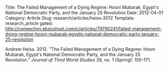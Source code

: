 Title: The Failed Management of a Dying Regime: Hosni Mubarak, Egypt's National Democratic Party, and the January 25 Revolution
Date: 2012-04-01
Category: Article
Slug: research/articles/heiss-2012
Template: research_article
gated: http://connection.ebscohost.com/c/articles/79790241/failed-management-dying-regime-hosni-mubarak-egypts-national-democratic-party-january-25-revolution

Andrew Heiss. 2012. "The Failed Management of a Dying Regime: Hosni Mubarak, Egypt's National Democratic Party, and the January 25 Revolution." *Journal of Third World Studies* 28, no. 1 (Spring): 155–171.
